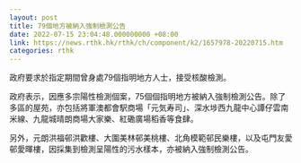 ```yaml
---
layout: post
title: 79個地方被納入強制檢測公告
date: 2022-07-15 23:04:48.000000000 +08:00
link: https://news.rthk.hk/rthk/ch/component/k2/1657978-20220715.htm
categories: rthk
---
```


政府要求於指定期間曾身處79個指明地方人士，接受核酸檢測。

政府表示，因應多宗陽性檢測個案，75個個指明地方被納入強制檢測公告。除了多區的屋苑，亦包括將軍澳都會駅商場「元気寿司」、深水埗西九龍中心譚仔雲南米線、九龍城晴朗商場大家樂、紅磡廣場稻香等食肆。

另外，元朗洪福邨洪歡樓、大圍美林邨美桃樓、北角模範邨民樂樓，以及屯門友愛邨愛暉樓，因採集到檢測呈陽性的污水樣本，亦被納入強制檢測公告。
